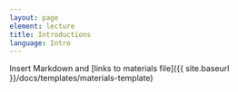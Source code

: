 ```yaml
---
layout: page
element: lecture
title: Introductions                
language: Intro
---
```


Insert Markdown and [links to materials file]({{ site.baseurl }}/docs/templates/materials-template)